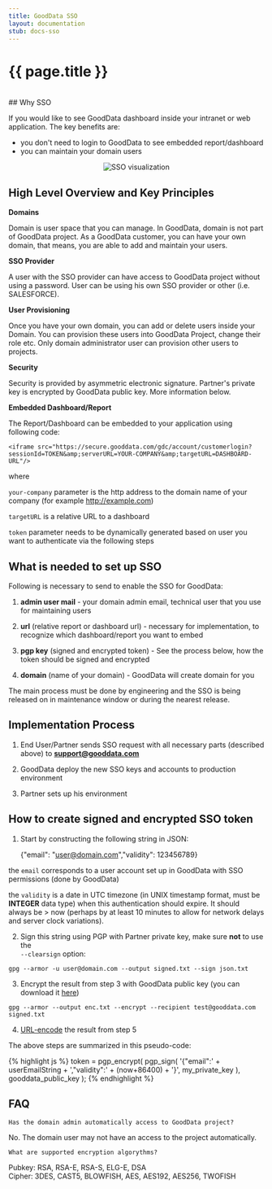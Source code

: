 ```yaml
---
title: GoodData SSO
layout: documentation
stub: docs-sso
---
```


# {{ page.title }}

<br />
## Why SSO
 
If you would like to see GoodData dashboard inside your intranet or web application. The key benefits are:

- you don't need to login to GoodData to see embedded report/dashboard
- you can maintain your domain users

<p>
<center><img src="{{ site.root }}/images/docs/sso.png" alt="SSO visualization" class="no-border"></center>
</p>

## High Level Overview and Key Principles

**Domains**

Domain is user space that you can manage. In GoodData, domain is not part of GoodData project. As a GoodData customer, you can have your own domain, that means, you are able to add and maintain your users.  

**SSO Provider**

A user with the SSO provider can have access to GoodData project without using a password. User can be using his own SSO provider or other (i.e. SALESFORCE).

**User Provisioning**

Once you have your own domain, you can add or delete users inside your Domain. You can provision these users into GoodData Project, change their role etc. Only domain administrator user can provision other users to projects. 


**Security**

Security is provided by asymmetric electronic signature. Partner's private key is encrypted by GoodData public key. More information below.

**Embedded Dashboard/Report**

The Report/Dashboard can be embedded to your application using following code:

	<iframe src="https://secure.gooddata.com/gdc/account/customerlogin?sessionId=TOKEN&amp;serverURL=YOUR-COMPANY&amp;targetURL=DASHBOARD-URL"/> 

where

`your-company` parameter is the http address to the domain name of your company (for 	example http://example.com)  

`targetURL` is a relative URL to a dashboard  

`token` parameter needs to be dynamically generated based on user you want to authenticate via the following steps

## What is needed to set up SSO

Following is necessary to send to enable the SSO for GoodData:
 
1) **admin user mail** - your domain admin email, technical user that you use for maintaining users

2) **url** (relative report or dashboard url) - necessary for implementation, to recognize which dashboard/report you want to embed

3) **pgp key** (signed and encrypted token) - See the process below, how the token should be signed and encrypted

4) **domain** (name of your domain) - GoodData will create domain for you

The main process must be done by engineering and the SSO is being released on in maintenance window or during the nearest release. 

## Implementation Process

1) End User/Partner sends SSO request with all necessary parts (described above) to **support@gooddata.com**  

2) GoodData deploy the new SSO keys and accounts to production environment

3) Partner sets up his environment

## How to create signed and encrypted SSO token
 
1) Start by constructing the following string in JSON:

	{"email": "user@domain.com","validity": 123456789}

the `email` corresponds to a user account set up in GoodData with SSO permissions (done by GoodData)  

the `validity` is a date in UTC timezone (in UNIX timestamp format, must be **INTEGER** data type) when this authentication should expire. It should always be > now (perhaps by at least 10 minutes to allow for network delays and server clock variations). 

2) Sign this string using PGP with Partner private key, make sure **not** to use the  
`--clearsign` option:

<pre><code>gpg --armor -u user@domain.com --output signed.txt --sign json.txt</code></pre>

3) Encrypt the result from step 3 with GoodData public key (you can download it [here](http://developer.gooddata.com/docs/gooddata-sso.pub))

<pre><code>gpg --armor --output enc.txt --encrypt --recipient test@gooddata.com signed.txt</code></pre>

4) [URL-encode](http://meyerweb.com/eric/tools/dencoder/) the result from step 5

The above steps are summarized in this pseudo-code:

{% highlight js %}
token = pgp_encrypt(
pgp_sign(
    '{"email":' + userEmailString + ',"validity":' + (now+86400) + '}',
    my_private_key
  ),
  gooddata_public_key
);
{% endhighlight %}
	 	 	 		
			

## FAQ

`Has the domain admin automatically access to GoodData project?`

No. The domain user may not have an access to the project automatically.

`What are supported encryption algorythms?`

Pubkey: RSA, RSA-E, RSA-S, ELG-E, DSA  
Cipher: 3DES, CAST5, BLOWFISH, AES, AES192, AES256, TWOFISH
